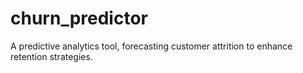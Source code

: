 # churn_predictor
A predictive analytics tool, forecasting customer attrition to enhance retention strategies.
